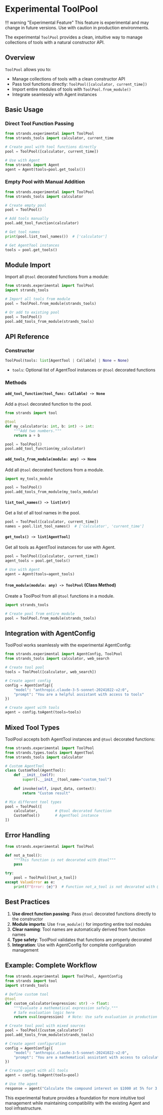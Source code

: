 # Experimental ToolPool

!!! warning "Experimental Feature"
    This feature is experimental and may change in future versions. Use with caution in production environments.

The experimental `ToolPool` provides a clean, intuitive way to manage collections of tools with a natural constructor API.

## Overview

`ToolPool` allows you to:

- Manage collections of tools with a clean constructor API
- Pass tool functions directly: `ToolPool([calculator, current_time])`
- Import entire modules of tools with `ToolPool.from_module()`
- Integrate seamlessly with Agent instances

## Basic Usage

### Direct Tool Function Passing

```python
from strands.experimental import ToolPool
from strands_tools import calculator, current_time

# Create pool with tool functions directly
pool = ToolPool([calculator, current_time])

# Use with Agent
from strands import Agent
agent = Agent(tools=pool.get_tools())
```

### Empty Pool with Manual Addition

```python
from strands.experimental import ToolPool
from strands_tools import calculator

# Create empty pool
pool = ToolPool()

# Add tools manually
pool.add_tool_function(calculator)

# Get tool names
print(pool.list_tool_names())  # ['calculator']

# Get AgentTool instances
tools = pool.get_tools()
```

## Module Import

Import all `@tool` decorated functions from a module:

```python
from strands.experimental import ToolPool
import strands_tools

# Import all tools from module
pool = ToolPool.from_module(strands_tools)

# Or add to existing pool
pool = ToolPool()
pool.add_tools_from_module(strands_tools)
```

## API Reference

### Constructor

```python
ToolPool(tools: list[AgentTool | Callable] | None = None)
```

- `tools`: Optional list of AgentTool instances or `@tool` decorated functions

### Methods

#### `add_tool_function(tool_func: Callable) -> None`

Add a `@tool` decorated function to the pool.

```python
from strands import tool

@tool
def my_calculator(a: int, b: int) -> int:
    """Add two numbers."""
    return a + b

pool = ToolPool()
pool.add_tool_function(my_calculator)
```

#### `add_tools_from_module(module: any) -> None`

Add all `@tool` decorated functions from a module.

```python
import my_tools_module

pool = ToolPool()
pool.add_tools_from_module(my_tools_module)
```

#### `list_tool_names() -> list[str]`

Get a list of all tool names in the pool.

```python
pool = ToolPool([calculator, current_time])
names = pool.list_tool_names()  # ['calculator', 'current_time']
```

#### `get_tools() -> list[AgentTool]`

Get all tools as AgentTool instances for use with Agent.

```python
pool = ToolPool([calculator, current_time])
agent_tools = pool.get_tools()

# Use with Agent
agent = Agent(tools=agent_tools)
```

#### `from_module(module: any) -> ToolPool` (Class Method)

Create a ToolPool from all `@tool` functions in a module.

```python
import strands_tools

# Create pool from entire module
pool = ToolPool.from_module(strands_tools)
```

## Integration with AgentConfig

ToolPool works seamlessly with the experimental AgentConfig:

```python
from strands.experimental import AgentConfig, ToolPool
from strands_tools import calculator, web_search

# Create tool pool
tools = ToolPool([calculator, web_search])

# Create agent config
config = AgentConfig({
    "model": "anthropic.claude-3-5-sonnet-20241022-v2:0",
    "prompt": "You are a helpful assistant with access to tools"
})

# Create agent with tools
agent = config.toAgent(tools=tools)
```

## Mixed Tool Types

ToolPool accepts both AgentTool instances and `@tool` decorated functions:

```python
from strands.experimental import ToolPool
from strands.types.tools import AgentTool
from strands_tools import calculator

# Custom AgentTool
class CustomTool(AgentTool):
    def __init__(self):
        super().__init__(tool_name="custom_tool")
    
    def invoke(self, input_data, context):
        return "Custom result"

# Mix different tool types
pool = ToolPool([
    calculator,        # @tool decorated function
    CustomTool()       # AgentTool instance
])
```

## Error Handling

```python
from strands.experimental import ToolPool

def not_a_tool():
    """This function is not decorated with @tool"""
    pass

try:
    pool = ToolPool([not_a_tool])
except ValueError as e:
    print(f"Error: {e}")  # Function not_a_tool is not decorated with @tool
```

## Best Practices

1. **Use direct function passing**: Pass `@tool` decorated functions directly to the constructor
2. **Module imports**: Use `from_module()` for importing entire tool modules
3. **Clear naming**: Tool names are automatically derived from function names
4. **Type safety**: ToolPool validates that functions are properly decorated
5. **Integration**: Use with AgentConfig for complete configuration management

## Example: Complete Workflow

```python
from strands.experimental import ToolPool, AgentConfig
from strands import tool
import strands_tools

# Define custom tool
@tool
def custom_calculator(expression: str) -> float:
    """Evaluate a mathematical expression safely."""
    # Safe evaluation logic here
    return eval(expression)  # Note: Use safe evaluation in production

# Create tool pool with mixed sources
pool = ToolPool([custom_calculator])
pool.add_tools_from_module(strands_tools)

# Create agent configuration
config = AgentConfig({
    "model": "anthropic.claude-3-5-sonnet-20241022-v2:0",
    "prompt": "You are a mathematical assistant with access to calculation tools"
})

# Create agent with all tools
agent = config.toAgent(tools=pool)

# Use the agent
response = agent("Calculate the compound interest on $1000 at 5% for 3 years")
```

This experimental feature provides a foundation for more intuitive tool management while maintaining compatibility with the existing Agent and tool infrastructure.

